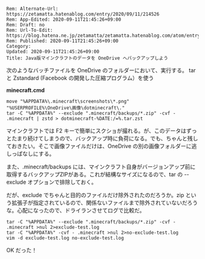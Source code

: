 ```header
Rem: Alternate-Url: https://zetamatta.hatenablog.com/entry/2020/09/11/214526
Rem: App-Edited: 2020-09-11T21:45:26+09:00
Rem: Draft: no
Rem: Url-To-Edit: https://blog.hatena.ne.jp/zetamatta/zetamatta.hatenablog.com/atom/entry/26006613626646071
Rem: Published: 2020-09-11T21:45:26+09:00
Category:
Updated: 2020-09-11T21:45:26+09:00
Title: Java版マインクラフトのデータを OneDrive へバックアップしよう
```
次のようなバッチファイルを OneDrive のフォルダーにおいて、実行する。
tar と Zstandard (Facebook の開発した圧縮プログラム）を使う

**minecraft.cmd**

```
move "%APPDATA%\.minecraft\screenshots\*.png" "%USERPROFILE%\OneDrive\画像\dotminecraft\."
tar -C "%APPDATA%" --exclude ".minecraft/backups/*.zip" -cvf - .minecraft | zstd > dotminecraft-%DATE:/=%.tar.zst
```

マインクラフトでは F2 キーで簡単にスクショが撮れる。が、このデータはずっとたまり続けてしまうので、バックアップ時に負荷になる。でも、ちゃんと残しておきたい。そこで画像ファイルだけは、OneDrive の別の画像フォルダーに逃しっぱなしにする。

また、.minecraft/backups には、マインクラフト自身がバージョンアップ前に取得するバックアップZIPがある。これが結構なサイズになるので、tar の --exclude オプションで排除しておく。

だが、exclude でちゃんと目的のファイルだけ除外されたのだろうか。zip という拡張子が指定されているので、関係ないファイルまで除外されていないだろうな。心配になったので、ドライランさせてログで比較だ。

```
tar -C "%APPDATA%" --exclude ".minecraft/backups/*.zip" -cvf - .minecraft >nul 2>exclude-test.log
tar -C "%APPDATA%" -cvf - .minecraft >nul 2>no-exclude-test.log
vim -d exclude-test.log no-exclude-test.log
```

OK だった！
